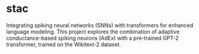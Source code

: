 # stac
Integrating spiking neural networks (SNNs) with transformers for enhanced language modeling. This project explores the combination of adaptive conductance-based spiking neurons (AdEx) with a pre-trained GPT-2 transformer, trained on the Wikitext-2 dataset.
